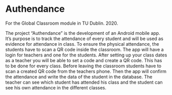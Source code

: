 # Authendance
For the Global Classroom module in TU Dublin. 2020.

The project “Authendance” is the development of an Android mobile
app.
It’s purpose is to track the attendance of every student and will be
used as evidence for attendance in class. To ensure the physical
attendance, the students have to scan a QR code inside the classroom.
The app will have a login for teachers and one for the students.
After setting up your class dates as a teacher you will be able to
set a code and create a QR code. This has to be done for every class.
Before leaving the classroom students have to scan a created QR code
from the teachers phone. Then the app will confirm the attendance and
write the data of the student in the database.
The teacher can see which student has attended his class and the
student can see his own attendance in the different classes.

